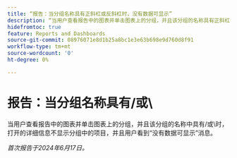 ```yaml
---
title: “报告：当分组名称具有正斜杠或反斜杠时，没有数据可显示”
description: “当用户查看报告中的图表并单击图表上的分组，并且该分组的名称具有正斜杠或反斜杠时，打开的详细信息不会显示分组中的项目，并且用户看到‘无数据可显示’消息。”
hidefromtoc: true
feature: Reports and Dashboards
source-git-commit: 08976071e8d1b25a8bc1e3e63b698e9d760d8f91
workflow-type: tm+mt
source-wordcount: '0'
ht-degree: 0%

---
```



# 报告：当分组名称具有/或\

当用户查看报告中的图表并单击图表上的分组，并且该分组的名称中具有/或\时，打开的详细信息不显示分组中的项目，并且用户看到“没有数据可显示”消息。

_首次报告于2024年6月17日。_
